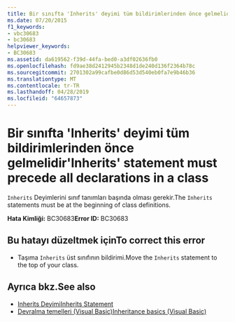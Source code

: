 ```yaml
---
title: Bir sınıfta 'Inherits' deyimi tüm bildirimlerinden önce gelmelidir
ms.date: 07/20/2015
f1_keywords:
- vbc30683
- bc30683
helpviewer_keywords:
- BC30683
ms.assetid: da619562-f39d-44fa-bed0-a3df02636fb0
ms.openlocfilehash: fd9ae38d2412945b2348d1de240d136f2364b78c
ms.sourcegitcommit: 2701302a99cafbe0d86d53d540eb0fa7e9b46b36
ms.translationtype: MT
ms.contentlocale: tr-TR
ms.lasthandoff: 04/28/2019
ms.locfileid: "64657873"
---
```

# <a name="inherits-statement-must-precede-all-declarations-in-a-class"></a><span data-ttu-id="9bc64-102">Bir sınıfta 'Inherits' deyimi tüm bildirimlerinden önce gelmelidir</span><span class="sxs-lookup"><span data-stu-id="9bc64-102">'Inherits' statement must precede all declarations in a class</span></span>
<span data-ttu-id="9bc64-103">`Inherits` Deyimlerini sınıf tanımları başında olması gerekir.</span><span class="sxs-lookup"><span data-stu-id="9bc64-103">The `Inherits` statements must be at the beginning of class definitions.</span></span>  
  
 <span data-ttu-id="9bc64-104">**Hata Kimliği:** BC30683</span><span class="sxs-lookup"><span data-stu-id="9bc64-104">**Error ID:** BC30683</span></span>  
  
## <a name="to-correct-this-error"></a><span data-ttu-id="9bc64-105">Bu hatayı düzeltmek için</span><span class="sxs-lookup"><span data-stu-id="9bc64-105">To correct this error</span></span>  
  
- <span data-ttu-id="9bc64-106">Taşıma `Inherits` üst sınıfının bildirimi.</span><span class="sxs-lookup"><span data-stu-id="9bc64-106">Move the `Inherits` statement to the top of your class.</span></span>  
  
## <a name="see-also"></a><span data-ttu-id="9bc64-107">Ayrıca bkz.</span><span class="sxs-lookup"><span data-stu-id="9bc64-107">See also</span></span>

- [<span data-ttu-id="9bc64-108">Inherits Deyimi</span><span class="sxs-lookup"><span data-stu-id="9bc64-108">Inherits Statement</span></span>](../../visual-basic/language-reference/statements/inherits-statement.md)
- [<span data-ttu-id="9bc64-109">Devralma temelleri (Visual Basic)</span><span class="sxs-lookup"><span data-stu-id="9bc64-109">Inheritance basics (Visual Basic)</span></span>](~/docs/visual-basic/programming-guide/language-features/objects-and-classes/inheritance-basics.md)
